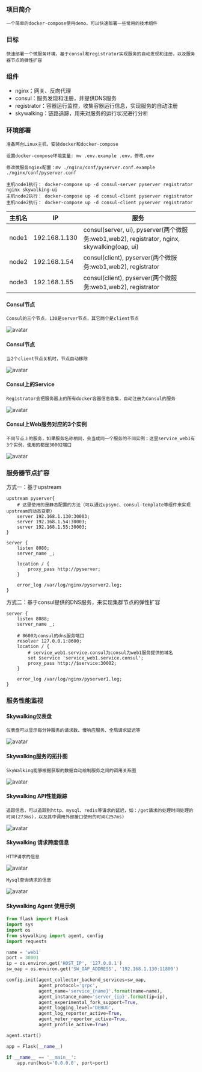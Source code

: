 ### 项目简介
    一个简单的docker-compose使用demo，可以快速部署一些常用的技术组件

### 目标
    快速部署一个微服务环境，基于consul和registrator实现服务的自动发现和注册，以及服务器节点的弹性扩容

### 组件
- nginx：网关、反向代理
- consul：服务发现和注册，并提供DNS服务
- registrator：容器运行监控，收集容器运行信息，实现服务的自动注册
- skywalking：链路追踪，用来对服务的运行状况进行分析

### 环境部署
    准备两台Linux主机，安装docker和docker-compose

    设置docker-compose环境变量: mv .env.example .env，修改.env

    修改微服务nginx配置：mv ./nginx/conf/pyserver.conf.example ./nginx/conf/pyserver.conf

    主机node1执行： docker-compose up -d consul-server pyserver registrator nginx skywalking-ui
    主机node2执行： docker-compose up -d consul-client pyserver registrator 
    主机node2执行： docker-compose up -d consul-client pyserver registrator

|主机名	| IP |	服务|
|  ----  | ----  |----  |
|node1   |192.168.1.130	|consul(server, ui), pyserver(两个微服务:web1,web2), registrator, nginx, skywalking(oap, ui)|
|node2   |192.168.1.54 |consul(client), pyserver(两个微服务:web1,web2), registrator|
|node3   |192.168.1.55 |consul(client), pyserver(两个微服务:web1,web2), registrator|

#### Consul节点
    Consul的三个节点，130是server节点，其它两个是client节点
![avatar](images/consul_1.png)

#### Consul节点
    当2个client节点关机时，节点自动移除
![avatar](images/consul_1.png)

#### Consul上的Service
    Registrator会把服务器上的所有docker容器信息收集，自动注册为Consul的服务
![avatar](images/consul_2.png)

#### Consul上Web服务对应的3个实例
    不同节点上的服务，如果服务名称相同，会当成同一个服务的不同实例；这里service_web1有3个实例，使用的都是30002端口
![avatar](images/consul_3.png)


### 服务器节点扩容
方式一：基于upstream

```
upstream pyserver{
    # 这里使用的是静态配置的方法（可以通过upsync、consul-template等组件来实现upstream的动态变更）
    server 192.168.1.130:30003;
    server 192.168.1.54:30003;
    server 192.168.1.55:30003;
}

server {
    listen 8080;
    server_name _;

    location / {
        proxy_pass http://pyserver;
    }

    error_log /var/log/nginx/pyserver2.log;
}
```

方式二：基于consul提供的DNS服务，来实现集群节点的弹性扩容

```
server {
    listen 8088;
    server_name _;

    # 8600为consul的dns服务端口
    resolver 127.0.0.1:8600;
    location / {
        # service_web1.service.consul为consul为web1服务提供的域名
        set $service 'service_web1.service.consul';
        proxy_pass http://$service:30002;
    }

    error_log /var/log/nginx/pyserver1.log;
}
```

### 服务性能监视

#### Skywalking仪表盘
    仪表盘可以显示每分钟服务的请求数、慢响应服务、全局请求延迟等
![avatar](images/sw_3.png)

#### Skywalking服务的拓扑图
    SkyWalking能够根据获取的数据自动绘制服务之间的调用关系图
![avatar](images/sw_4.png)

#### Skywalking API性能跟踪
    追踪信息，可以追踪到http、mysql、redis等请求的延迟，如：/get请求的处理时间处理的时间(273ms)，以及其中调用外部接口使用的时间(257ms)
![avatar](images/sw_1.png)

#### Skywalking 请求跨度信息
    HTTP请求的信息
![avatar](images/sw_2.png)

    Mysql查询请求的信息
![avatar](images/sw_5.png)

#### Skywalking Agent 使用示例

```python
from flask import Flask
import sys
import os
from skywalking import agent, config
import requests

name = 'web1'
port = 30001
ip = os.environ.get('HOST_IP', '127.0.0.1') 
sw_oap = os.environ.get('SW_OAP_ADDRESS', '192.168.1.130:11800')

config.init(agent_collector_backend_services=sw_oap, 
            agent_protocol='grpc',
            agent_name='service_{name}'.format(name=name),
            agent_instance_name='server_{ip}'.format(ip=ip),
            agent_experimental_fork_support=True,
            agent_logging_level='DEBUG',
            agent_log_reporter_active=True,
            agent_meter_reporter_active=True,
            agent_profile_active=True)

agent.start()

app = Flask(__name__)

if __name__ == '__main__':
    app.run(host='0.0.0.0', port=port)

```
